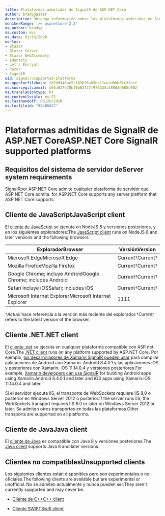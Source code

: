 ```yaml
---
title: Plataformas admitidas de SignalR de ASP.NET Core
author: bradygaster
description: Obtenga información sobre las plataformas admitidas en SignalR de ASP.NET Core.
monikerRange: '>= aspnetcore-2.1'
ms.author: bradyg
ms.custom: mvc
ms.date: 01/16/2020
no-loc:
- Blazor
- Blazor Server
- Blazor WebAssembly
- Identity
- Let's Encrypt
- Razor
- SignalR
uid: signalr/supported-platforms
ms.openlocfilehash: 9d7dd946ae5cf83b76a83ba1faeed0bb3fc31cef
ms.sourcegitcommit: d65a027e78bf0b83727f975235a18863e685d902
ms.translationtype: MT
ms.contentlocale: es-ES
ms.lasthandoff: 06/26/2020
ms.locfileid: "85405827"
---
```

# <a name="aspnet-core-signalr-supported-platforms"></a><span data-ttu-id="9e70e-103">Plataformas admitidas de SignalR de ASP.NET Core</span><span class="sxs-lookup"><span data-stu-id="9e70e-103">ASP.NET Core SignalR supported platforms</span></span>

## <a name="server-system-requirements"></a><span data-ttu-id="9e70e-104">Requisitos del sistema de servidor de</span><span class="sxs-lookup"><span data-stu-id="9e70e-104">Server system requirements</span></span>

SignalR<span data-ttu-id="9e70e-105">por ASP.NET Core admite cualquier plataforma de servidor que ASP.NET Core admita.</span><span class="sxs-lookup"><span data-stu-id="9e70e-105"> for ASP.NET Core supports any server platform that ASP.NET Core supports.</span></span>

## <a name="javascript-client"></a><span data-ttu-id="9e70e-106">Cliente de JavaScript</span><span class="sxs-lookup"><span data-stu-id="9e70e-106">JavaScript client</span></span>

<span data-ttu-id="9e70e-107">El [cliente de JavaScript](xref:signalr/javascript-client) se ejecuta en NodeJS 8 y versiones posteriores, y en los siguientes exploradores:</span><span class="sxs-lookup"><span data-stu-id="9e70e-107">The [JavaScript client](xref:signalr/javascript-client) runs on NodeJS 8 and later versions and the following browsers:</span></span>

| <span data-ttu-id="9e70e-108">Explorador</span><span class="sxs-lookup"><span data-stu-id="9e70e-108">Browser</span></span>                         | <span data-ttu-id="9e70e-109">Versión</span><span class="sxs-lookup"><span data-stu-id="9e70e-109">Version</span></span>         |
| ------------------------------- | --------------- |
| <span data-ttu-id="9e70e-110">Microsoft Edge</span><span class="sxs-lookup"><span data-stu-id="9e70e-110">Microsoft Edge</span></span>                  | <span data-ttu-id="9e70e-111">Current&dagger;</span><span class="sxs-lookup"><span data-stu-id="9e70e-111">Current&dagger;</span></span> |
| <span data-ttu-id="9e70e-112">Mozilla Firefox</span><span class="sxs-lookup"><span data-stu-id="9e70e-112">Mozilla Firefox</span></span>                 | <span data-ttu-id="9e70e-113">Current&dagger;</span><span class="sxs-lookup"><span data-stu-id="9e70e-113">Current&dagger;</span></span> |
| <span data-ttu-id="9e70e-114">Google Chrome; incluye Android</span><span class="sxs-lookup"><span data-stu-id="9e70e-114">Google Chrome; includes Android</span></span> | <span data-ttu-id="9e70e-115">Current&dagger;</span><span class="sxs-lookup"><span data-stu-id="9e70e-115">Current&dagger;</span></span> |
| <span data-ttu-id="9e70e-116">Safari incluye iOS</span><span class="sxs-lookup"><span data-stu-id="9e70e-116">Safari; includes iOS</span></span>            | <span data-ttu-id="9e70e-117">Current&dagger;</span><span class="sxs-lookup"><span data-stu-id="9e70e-117">Current&dagger;</span></span> |
| <span data-ttu-id="9e70e-118">Microsoft Internet Explorer</span><span class="sxs-lookup"><span data-stu-id="9e70e-118">Microsoft Internet Explorer</span></span>     | <span data-ttu-id="9e70e-119">11</span><span class="sxs-lookup"><span data-stu-id="9e70e-119">11</span></span>              |

<span data-ttu-id="9e70e-120">&dagger;*Actual* hace referencia a la versión más reciente del explorador.</span><span class="sxs-lookup"><span data-stu-id="9e70e-120">&dagger;*Current* refers to the latest version of the browser.</span></span>

## <a name="net-client"></a><span data-ttu-id="9e70e-121">Cliente .NET</span><span class="sxs-lookup"><span data-stu-id="9e70e-121">.NET client</span></span>

<span data-ttu-id="9e70e-122">El [cliente .net](xref:signalr/dotnet-client) se ejecuta en cualquier plataforma compatible con ASP.net Core.</span><span class="sxs-lookup"><span data-stu-id="9e70e-122">The [.NET client](xref:signalr/dotnet-client) runs on any platform supported by ASP.NET Core.</span></span> <span data-ttu-id="9e70e-123">Por ejemplo, [los desarrolladores de Xamarin SignalR pueden usar](https://github.com/aspnet/Announcements/issues/305) para compilar aplicaciones de Android con Xamarin. Android 8.4.0.1 y las aplicaciones iOS y posteriores con Xamarin. iOS 11.14.0.4 y versiones posteriores.</span><span class="sxs-lookup"><span data-stu-id="9e70e-123">For example, [Xamarin developers can use SignalR](https://github.com/aspnet/Announcements/issues/305) for building Android apps using Xamarin.Android 8.4.0.1 and later and iOS apps using Xamarin.iOS 11.14.0.4 and later.</span></span>

<span data-ttu-id="9e70e-124">Si el servidor ejecuta IIS, el transporte de WebSockets requiere IIS 8,0 o posterior en Windows Server 2012 o posterior.</span><span class="sxs-lookup"><span data-stu-id="9e70e-124">If the server runs IIS, the WebSockets transport requires IIS 8.0 or later on Windows Server 2012 or later.</span></span> <span data-ttu-id="9e70e-125">Se admiten otros transportes en todas las plataformas.</span><span class="sxs-lookup"><span data-stu-id="9e70e-125">Other transports are supported on all platforms.</span></span>

## <a name="java-client"></a><span data-ttu-id="9e70e-126">Cliente de Java</span><span class="sxs-lookup"><span data-stu-id="9e70e-126">Java client</span></span>

<span data-ttu-id="9e70e-127">El [cliente de Java](xref:signalr/java-client) es compatible con Java 8 y versiones posteriores.</span><span class="sxs-lookup"><span data-stu-id="9e70e-127">The [Java client](xref:signalr/java-client) supports Java 8 and later versions.</span></span>

## <a name="unsupported-clients"></a><span data-ttu-id="9e70e-128">Clientes no compatibles</span><span class="sxs-lookup"><span data-stu-id="9e70e-128">Unsupported clients</span></span>

<span data-ttu-id="9e70e-129">Los siguientes clientes están disponibles pero son experimentales o no oficiales.</span><span class="sxs-lookup"><span data-stu-id="9e70e-129">The following clients are available but are experimental or unofficial.</span></span> <span data-ttu-id="9e70e-130">No se admiten actualmente y nunca pueden ser.</span><span class="sxs-lookup"><span data-stu-id="9e70e-130">They aren't currently supported and may never be.</span></span>

* <span data-ttu-id="9e70e-131">[Cliente de C++](https://github.com/aspnet/SignalR-Client-Cpp)</span><span class="sxs-lookup"><span data-stu-id="9e70e-131">[C++ client](https://github.com/aspnet/SignalR-Client-Cpp)</span></span>

* <span data-ttu-id="9e70e-132">[Cliente SWIFT](https://github.com/moozzyk/SignalR-Client-Swift)</span><span class="sxs-lookup"><span data-stu-id="9e70e-132">[Swift client](https://github.com/moozzyk/SignalR-Client-Swift)</span></span>
